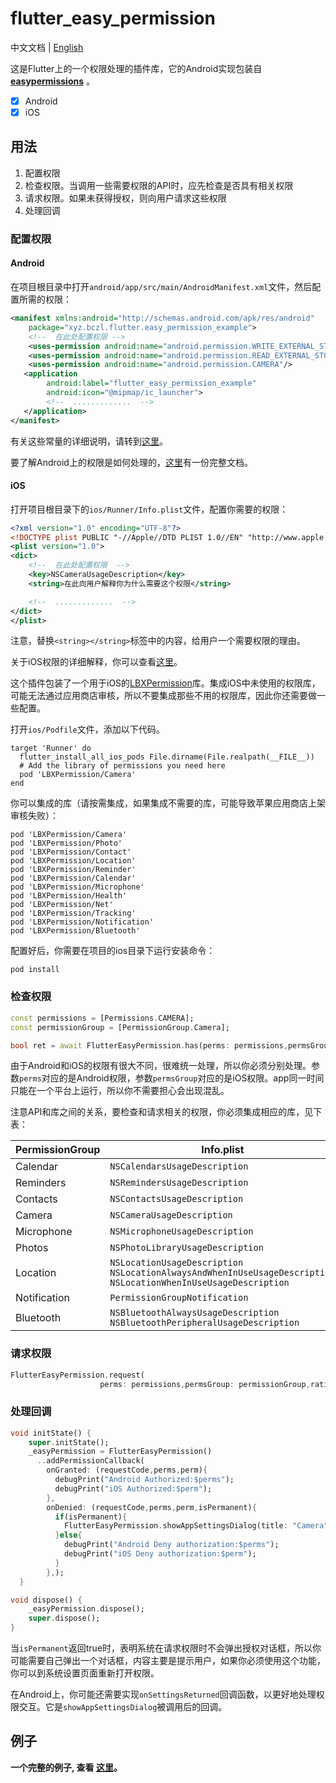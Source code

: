 # flutter_easy_permission

中文文档 |  [English](README.md)

这是Flutter上的一个权限处理的插件库，它的Android实现包装自 **[easypermissions](https://github.com/googlesamples/easypermissions)** 。


- [x]  Android
- [x]  iOS

## 用法

1. 配置权限
2. 检查权限。当调用一些需要权限的API时，应先检查是否具有相关权限
3. 请求权限。如果未获得授权，则向用户请求这些权限
4. 处理回调

### 配置权限

#### Android

在项目根目录中打开`android/app/src/main/AndroidManifest.xml`文件，然后配置所需的权限：

```xml
<manifest xmlns:android="http://schemas.android.com/apk/res/android"
    package="xyz.bczl.flutter.easy_permission_example">
    <!--  在此处配置权限 -->
    <uses-permission android:name="android.permission.WRITE_EXTERNAL_STORAGE"/>
    <uses-permission android:name="android.permission.READ_EXTERNAL_STORAGE"/>
    <uses-permission android:name="android.permission.CAMERA"/>
   <application
        android:label="flutter_easy_permission_example"
        android:icon="@mipmap/ic_launcher">
        <!--  .............  -->
   </application>
</manifest>
```

有关这些常量的详细说明，请转到[这里](https://developer.android.google.cn/reference/android/Manifest.permission#summary)。

要了解Android上的权限是如何处理的，[这里](https://developer.android.google.cn/guide/topics/permissions/overview)有一份完整文档。

#### iOS

打开项目根目录下的`ios/Runner/Info.plist`文件，配置你需要的权限：

```xml
<?xml version="1.0" encoding="UTF-8"?>
<!DOCTYPE plist PUBLIC "-//Apple//DTD PLIST 1.0//EN" "http://www.apple.com/DTDs/PropertyList-1.0.dtd">
<plist version="1.0">
<dict>
    <!--  在此处配置权限  -->
    <key>NSCameraUsageDescription</key>
	<string>在此向用户解释你为什么需要这个权限</string>

    <!--  .............  -->
</dict>
</plist>
```

注意，替换`<string></string>`标签中的内容，给用户一个需要权限的理由。

关于iOS权限的详细解释，你可以查看[这里](https://developer.apple.com/library/archive/documentation/General/Reference/InfoPlistKeyReference/Articles/CocoaKeys.html#//apple_ref/doc/uid/TP40009251-SW17)。

这个插件包装了一个用于iOS的[LBXPermission](https://github.com/MxABC/LBXPermission)库。集成iOS中未使用的权限库，可能无法通过应用商店审核，所以不要集成那些不用的权限库，因此你还需要做一些配置。

打开`ios/Podfile`文件，添加以下代码。

```
target 'Runner' do
  flutter_install_all_ios_pods File.dirname(File.realpath(__FILE__))
  # Add the library of permissions you need here
  pod 'LBXPermission/Camera'
end
```
你可以集成的库（请按需集成，如果集成不需要的库，可能导致苹果应用商店上架审核失败）：
```
pod 'LBXPermission/Camera'
pod 'LBXPermission/Photo'
pod 'LBXPermission/Contact'
pod 'LBXPermission/Location'
pod 'LBXPermission/Reminder'
pod 'LBXPermission/Calendar'
pod 'LBXPermission/Microphone'
pod 'LBXPermission/Health'
pod 'LBXPermission/Net'
pod 'LBXPermission/Tracking'
pod 'LBXPermission/Notification'
pod 'LBXPermission/Bluetooth'
```

配置好后，你需要在项目的ios目录下运行安装命令：

```shell
pod install
```

### 检查权限

```dart
const permissions = [Permissions.CAMERA];
const permissionGroup = [PermissionGroup.Camera];

bool ret = await FlutterEasyPermission.has(perms: permissions,permsGroup: permissionGroup);
```

由于Android和iOS的权限有很大不同，很难统一处理，所以你必须分别处理。参数`perms`对应的是Android权限，参数`permsGroup`对应的是iOS权限。app同一时间只能在一个平台上运行，所以你不需要担心会出现混乱。

注意API和库之间的关系，要检查和请求相关的权限，你必须集成相应的库，见下表：

| PermissionGroup | Info.plist                                                   | Integrated lib             |
| --------------- | ------------------------------------------------------------ | -------------------------- |
| Calendar        | `NSCalendarsUsageDescription`                                | LBXPermission/Calendar     |
| Reminders       | `NSRemindersUsageDescription`                                | LBXPermission/Reminder     |
| Contacts        | `NSContactsUsageDescription`                                 | LBXPermission/Contact      |
| Camera          | `NSCameraUsageDescription`                                   | LBXPermission/Camera       |
| Microphone      | `NSMicrophoneUsageDescription`                               | LBXPermission/Microphone   |
| Photos          | `NSPhotoLibraryUsageDescription`                             | LBXPermission/Photo        |
| Location        | `NSLocationUsageDescription`<br /> `NSLocationAlwaysAndWhenInUseUsageDescription`<br /> `NSLocationWhenInUseUsageDescription` | LBXPermission/Location     |
| Notification    | `PermissionGroupNotification`                                | LBXPermission/Notification |
| Bluetooth       | `NSBluetoothAlwaysUsageDescription`<br /> `NSBluetoothPeripheralUsageDescription` | LBXPermission/Bluetooth    |

### 请求权限
```dart
FlutterEasyPermission.request(
                    perms: permissions,permsGroup: permissionGroup,rationale:"Test permission requests here");
```

### 处理回调

```dart
void initState() {
    super.initState();
    _easyPermission = FlutterEasyPermission()
      ..addPermissionCallback(
        onGranted: (requestCode,perms,perm){
          debugPrint("Android Authorized:$perms");
          debugPrint("iOS Authorized:$perm");
        },
        onDenied: (requestCode,perms,perm,isPermanent){
          if(isPermanent){
            FlutterEasyPermission.showAppSettingsDialog(title: "Camera");
          }else{
            debugPrint("Android Deny authorization:$perms");
            debugPrint("iOS Deny authorization:$perm");
          }
        },);
  }

void dispose() {
    _easyPermission.dispose();
    super.dispose();
}
```

当`isPermanent`返回true时，表明系统在请求权限时不会弹出授权对话框，所以你可能需要自己弹出一个对话框，内容主要是提示用户，如果你必须使用这个功能，你可以到系统设置页面重新打开权限。

在Android上，你可能还需要实现`onSettingsReturned`回调函数，以更好地处理权限交互。它是`showAppSettingsDialog`被调用后的回调。

## 例子

**一个完整的例子, 查看 [这里](https://github.com/arcticfox1919/flutter_easy_permission/blob/main/example/lib/main.dart)。**
